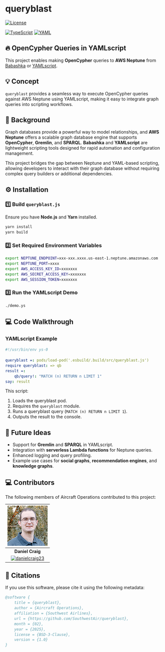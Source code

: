 # queryblast

[![License](https://img.shields.io/badge/License-BSD_3--Clause-blue.svg)](https://opensource.org/licenses/BSD-3-Clause)  

[![TypeScript](https://img.shields.io/badge/TypeScript-3178C6?style=for-the-badge&logo=TypeScript&logoColor=white)](https://www.typescriptlang.org/)
[![YAML](https://img.shields.io/badge/YAML-CB171E?style=for-the-badge&logo=yaml&logoColor=fff)](https://yamlscript.org/)

## 🔥 OpenCypher Queries in YAMLscript  

This project enables making **OpenCypher** queries to **AWS Neptune** from [Babashka](https://github.com/babashka/babashka) or [YAMLscript](https://github.com/yaml/yamlscript).  

## 💡 Concept  

`queryblast` provides a seamless way to execute OpenCypher queries against AWS Neptune using YAMLscript, making it easy to integrate graph queries into scripting workflows.

## 📜 Background  

Graph databases provide a powerful way to model relationships, and **AWS Neptune** offers a scalable graph database engine that supports **OpenCypher**, **Gremlin**, and **SPARQL**. **Babashka** and **YAMLscript** are lightweight scripting tools designed for rapid automation and configuration management.  

This project bridges the gap between Neptune and YAML-based scripting, allowing developers to interact with their graph database without requiring complex query builders or additional dependencies.

## ⚙️ Installation  

### 1️⃣ Build `queryblast.js`  

Ensure you have **Node.js** and **Yarn** installed.  

```sh
yarn install
yarn build
```

### 2️⃣ Set Required Environment Variables  

```sh
export NEPTUNE_ENDPOINT=xxx-xxx.xxxx.us-east-1.neptune.amazonaws.com
export NEPTUNE_PORT=xxxx
export AWS_ACCESS_KEY_ID=xxxxxxx
export AWS_SECRET_ACCESS_KEY=xxxxxxx
export AWS_SESSION_TOKEN=xxxxxxx
```

### 3️⃣ Run the YAMLscript Demo  

```sh
./demo.ys
```

## 💻 Code Walkthrough  

### YAMLscript Example  

```yaml
#!/usr/bin/env ys-0

queryblast =: pods/load-pod('.esbuild/.build/src/queryblast.js')
require queryblast: => qb
result =:
    qb/query!: "MATCH (n) RETURN n LIMIT 1"
say: result
```

This script:
1. Loads the queryblast pod.
2. Requires the `queryblast` module.
3. Runs a queryblast query (`MATCH (n) RETURN n LIMIT 1`).
4. Outputs the result to the console.

## 🚀 Future Ideas  

- Support for **Gremlin** and **SPARQL** in YAMLscript.
- Integration with **serverless Lambda functions** for Neptune queries.
- Enhanced logging and query profiling.
- Example use cases for **social graphs**, **recommendation engines**, and **knowledge graphs**.

## 💻 Contributors  

The following members of Aircraft Operations contributed to this project:  

| ![Daniel Craig](screenshots/avatar_daniel_craig.png) |
| :---: |  
| **Daniel Craig** |  
| [![danielcraig23](https://raster.shields.io/badge/linkedin-%40danielcraig23-lightblue?logo=linkedin&style=for-the-badge)](https://www.linkedin.com/in/danielcraig23) |  

## 📖 Citations  

If you use this software, please cite it using the following metadata:  

```bibtex
@software {
	title = {queryblast},
	author = {Aircraft Operations},
	affiliation = {Southwest Airlines},
	url = {https://github.com/SouthwestAir/queryblast},
	month = {02},
	year = {2025},
	license = {BSD-3-Clause},
	version = {1.0}
}
```